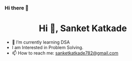 ### Hi there 👋
<h1 align="center">Hi 👋, Sanket Katkade</h1>


- 🌱 I’m currently learning DSA
- I am Interested in Problem Solving.
- 📫 How to reach me: sanketkatkade782@gmail.com


